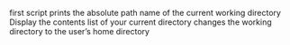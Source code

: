 first script prints the absolute path name of the current working directory
Display the contents list of your current directory
changes the working directory to the user’s home directory
